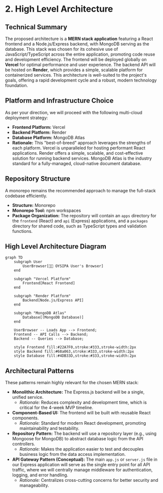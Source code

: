 # 2. High Level Architecture

## Technical Summary

The proposed architecture is a **MERN stack application** featuring a React frontend and a Node.js/Express backend, with MongoDB serving as the database. This stack was chosen for its cohesive use of JavaScript/TypeScript across the entire application, promoting code reuse and development efficiency. The frontend will be deployed globally on **Vercel** for optimal performance and user experience. The backend API will be hosted on **Render**, which provides a simple, scalable platform for containerized services. This architecture is well-suited to the project's goals, offering a rapid development cycle and a robust, modern technology foundation.

## Platform and Infrastructure Choice

As per your direction, we will proceed with the following multi-cloud deployment strategy:

*   **Frontend Platform:** Vercel
*   **Backend Platform:** Render
*   **Database Platform:** MongoDB Atlas
*   **Rationale:** This "best-of-breed" approach leverages the strengths of each platform. Vercel is unparalleled for hosting performant React applications. Render offers a simple, scalable, and cost-effective solution for running backend services. MongoDB Atlas is the industry standard for a fully-managed, cloud-native document database.

## Repository Structure

A monorepo remains the recommended approach to manage the full-stack codebase efficiently.

*   **Structure:** Monorepo
*   **Monorepo Tool:** npm workspaces
*   **Package Organization:** The repository will contain an `apps` directory for the `frontend` (React) and `api` (Express) applications, and a `packages` directory for shared code, such as TypeScript types and validation functions.

## High Level Architecture Diagram
```mermaid
graph TD
    subgraph User
        UserBrowser[👨‍💻 OYSIPA User's Browser]
    end

    subgraph "Vercel Platform"
        Frontend[React Frontend]
    end
    
    subgraph "Render Platform"
        Backend[Node.js/Express API]
    end

    subgraph "MongoDB Atlas"
        Database[(MongoDB Database)]
    end

    UserBrowser -- Loads App --> Frontend;
    Frontend -- API Calls --> Backend;
    Backend -- Queries --> Database;

    style Frontend fill:#22A7F0,stroke:#333,stroke-width:2px
    style Backend fill:#68a063,stroke:#333,stroke-width:2px
    style Database fill:#4DB33D,stroke:#333,stroke-width:2px
```

## Architectural Patterns

These patterns remain highly relevant for the chosen MERN stack:

- **Monolithic Architecture:** The Express.js backend will be a single, unified service.
  - _Rationale:_ Reduces complexity and development time, which is critical for the 4-week MVP timeline.
- **Component-Based UI:** The frontend will be built with reusable React components.
  - _Rationale:_ Standard for modern React development, promoting maintainability and testability.
- **Repository Pattern:** The backend will use a repository layer (e.g., using Mongoose for MongoDB) to abstract database logic from the API controllers.
  - _Rationale:_ Makes the application easier to test and decouples business logic from the data access implementation.
- **API Gateway Pattern (Conceptual):** The main `app.js` or `server.js` file in our Express application will serve as the single entry point for all API traffic, where we will centrally manage middleware for authentication, logging, and error handling.
  - _Rationale:_ Centralizes cross-cutting concerns for better security and manageability.
